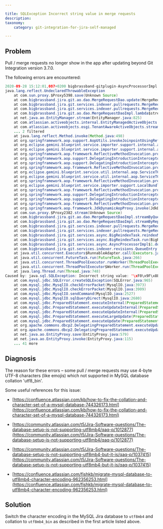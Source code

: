 ```yaml
---

title: SQLException Incorrect string value in merge requests
description:
taxonomy:
    category: git-integration-for-jira-self-managed

---
```

## Problem

Pull / merge requests no longer show in the app after updating beyond Git Integration version 3.7.0.

The following errors are encountered:

```java
2020-09-28 15:12:01,087+0200 bigbrassband-gitplugin-AsyncProcessorImpl:thread - 0 ERROR      [c.b.j.g.services.async.BigReindexTask] Error retrieving merge/pull requests for repoId = 119
java.lang.reflect.UndeclaredThrowableException
	at com.sun.proxy.$Proxy5398.save(Unknown Source)
	at com.bigbrassband.jira.git.ao.dao.MergeRequestDao.update(MergeRequestDao.java:38)
	at com.bigbrassband.jira.git.services.indexer.pullrequests.MergeRequestRetrieverImpl.updateIfChanged(MergeRequestRetrieverImpl.java:185)
	at com.bigbrassband.jira.git.services.indexer.pullrequests.MergeRequestRetrieverImpl.lambda$updateMergeRequestsFull$2(MergeRequestRetrieverImpl.java:122)
	at com.bigbrassband.jira.git.ao.dao.MergeRequestDaoImpl.lambda$streamByQuery$1(MergeRequestDaoImpl.java:47)
	at net.java.ao.EntityManager.stream(EntityManager.java:825)
	at com.atlassian.activeobjects.internal.EntityManagedActiveObjects.stream(EntityManagedActiveObjects.java:164)
	at com.atlassian.activeobjects.osgi.TenantAwareActiveObjects.stream(TenantAwareActiveObjects.java:316)
	... 2 filtered
	at java.lang.reflect.Method.invoke(Method.java:498)
	at org.springframework.aop.support.AopUtils.invokeJoinpointUsingReflection(AopUtils.java:302)
	at org.eclipse.gemini.blueprint.service.importer.support.internal.aop.ServiceInvoker.doInvoke(ServiceInvoker.java:56)
	at org.eclipse.gemini.blueprint.service.importer.support.internal.aop.ServiceInvoker.invoke(ServiceInvoker.java:60)
	at org.springframework.aop.framework.ReflectiveMethodInvocation.proceed(ReflectiveMethodInvocation.java:179)
	at org.springframework.aop.support.DelegatingIntroductionInterceptor.doProceed(DelegatingIntroductionInterceptor.java:133)
	at org.springframework.aop.support.DelegatingIntroductionInterceptor.invoke(DelegatingIntroductionInterceptor.java:121)
	at org.springframework.aop.framework.ReflectiveMethodInvocation.proceed(ReflectiveMethodInvocation.java:179)
	at org.eclipse.gemini.blueprint.service.util.internal.aop.ServiceTCCLInterceptor.invokeUnprivileged(ServiceTCCLInterceptor.java:70)
	at org.eclipse.gemini.blueprint.service.util.internal.aop.ServiceTCCLInterceptor.invoke(ServiceTCCLInterceptor.java:53)
	at org.springframework.aop.framework.ReflectiveMethodInvocation.proceed(ReflectiveMethodInvocation.java:179)
	at org.eclipse.gemini.blueprint.service.importer.support.LocalBundleContextAdvice.invoke(LocalBundleContextAdvice.java:57)
	at org.springframework.aop.framework.ReflectiveMethodInvocation.proceed(ReflectiveMethodInvocation.java:179)
	at org.springframework.aop.support.DelegatingIntroductionInterceptor.doProceed(DelegatingIntroductionInterceptor.java:133)
	at org.springframework.aop.support.DelegatingIntroductionInterceptor.invoke(DelegatingIntroductionInterceptor.java:121)
	at org.springframework.aop.framework.ReflectiveMethodInvocation.proceed(ReflectiveMethodInvocation.java:179)
	at org.springframework.aop.framework.JdkDynamicAopProxy.invoke(JdkDynamicAopProxy.java:208)
	at com.sun.proxy.$Proxy2382.stream(Unknown Source)
	at com.bigbrassband.jira.git.ao.dao.MergeRequestDaoImpl.streamByQuery(MergeRequestDaoImpl.java:46)
	at com.bigbrassband.jira.git.ao.dao.MergeRequestDaoImpl.streamByRepoId(MergeRequestDaoImpl.java:37)
	at com.bigbrassband.jira.git.services.indexer.pullrequests.MergeRequestRetrieverImpl.updateMergeRequestsFull(MergeRequestRetrieverImpl.java:118)
	at com.bigbrassband.jira.git.services.indexer.pullrequests.MergeRequestRetrieverImpl.updateMergeRequests(MergeRequestRetrieverImpl.java:90)
	at com.bigbrassband.jira.git.services.async.BigReindexTask.reindexMergeRequests(BigReindexTask.java:245)
	at com.bigbrassband.jira.git.services.async.BigReindexTask.run(BigReindexTask.java:133)
	at com.bigbrassband.jira.git.services.async.AsyncProcessorImpl$1.doRun(AsyncProcessorImpl.java:86)
	at com.bigbrassband.jira.git.services.indexer.revisions.QueueEntry.run(QueueEntry.java:90)
	at java.util.concurrent.Executors$RunnableAdapter.call(Executors.java:511)
	at java.util.concurrent.FutureTask.run(FutureTask.java:266)
	at java.util.concurrent.ThreadPoolExecutor.runWorker(ThreadPoolExecutor.java:1149)
	at java.util.concurrent.ThreadPoolExecutor$Worker.run(ThreadPoolExecutor.java:624)
	at java.lang.Thread.run(Thread.java:748)
Caused by: java.sql.SQLException: Incorrect string value: '\xF0\x9F\x8E\x84 C...' for column 'TITLE' at row 1
	at com.mysql.jdbc.SQLError.createSQLException(SQLError.java:965)
	at com.mysql.jdbc.MysqlIO.checkErrorPacket(MysqlIO.java:3973)
	at com.mysql.jdbc.MysqlIO.checkErrorPacket(MysqlIO.java:3909)
	at com.mysql.jdbc.MysqlIO.sendCommand(MysqlIO.java:2527)
	at com.mysql.jdbc.MysqlIO.sqlQueryDirect(MysqlIO.java:2680)
	at com.mysql.jdbc.PreparedStatement.executeInternal(PreparedStatement.java:1858)
	at com.mysql.jdbc.PreparedStatement.executeUpdateInternal(PreparedStatement.java:2079)
	at com.mysql.jdbc.PreparedStatement.executeUpdateInternal(PreparedStatement.java:2013)
	at com.mysql.jdbc.PreparedStatement.executeLargeUpdate(PreparedStatement.java:5104)
	at com.mysql.jdbc.PreparedStatement.executeUpdate(PreparedStatement.java:1998)
	at org.apache.commons.dbcp2.DelegatingPreparedStatement.executeUpdate(DelegatingPreparedStatement.java:98)
	at org.apache.commons.dbcp2.DelegatingPreparedStatement.executeUpdate(DelegatingPreparedStatement.java:98)
	at net.java.ao.EntityProxy.save(EntityProxy.java:579)
	at net.java.ao.EntityProxy.invoke(EntityProxy.java:115)
	... 41 more
```

## Diagnosis

The reason for these errors – some pull / merge requests may use 4-byte UTF-8 characters (like emojis) which not supported in MySQL database collation 'utf8\_bin'.

Some useful references for this issue:

*   [https://confluence.atlassian.com/kb/how-to-fix-the-collation-and-character-set-of-a-mysql-database-744326173.html](https://confluence.atlassian.com/kb/how-to-fix-the-collation-and-character-set-of-a-mysql-database-744326173.html)

*   [https://community.atlassian.com/t5/Jira-Software-questions/The-database-setup-is-not-supporting-utf8mb4/qaq-p/1012877](https://community.atlassian.com/t5/Jira-Software-questions/The-database-setup-is-not-supporting-utf8mb4/qaq-p/1012877)

*   [https://community.atlassian.com/t5/Jira-Software-questions/The-database-setup-is-not-supporting-utf8mb4-but-it-is/qaq-p/1037415](https://community.atlassian.com/t5/Jira-Software-questions/The-database-setup-is-not-supporting-utf8mb4-but-it-is/qaq-p/1037415)

*   [https://confluence.atlassian.com/fishkb/migrate-mysql-database-to-utf8mb4-character-encoding-962356253.html](https://confluence.atlassian.com/fishkb/migrate-mysql-database-to-utf8mb4-character-encoding-962356253.html)


## Solution

Switch the character encoding in the MySQL Jira database to `utf8mb4` and collation to `utf8mb4_bin` as described in the first article listed above.

